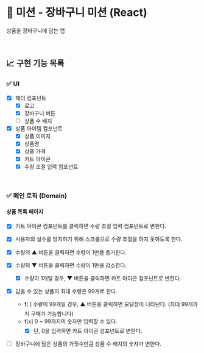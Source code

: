 # 🛒 미션 - 장바구니 미션 (React)

상품을 장바구니에 담는 앱

<br>

## 📈 구현 기능 목록

### ✅ UI

- [x] 헤더 컴포넌트
  - [x] 로고
  - [x] 장바구니 버튼
  - [ ] 상품 수 배지
- [x] 상품 아이템 컴포넌트
  - [x] 상품 이미지
  - [x] 상품명
  - [x] 상품 가격
  - [x] 카트 아이콘
  - [x] 수량 조절 입력 컴포넌트

<br>

### ✅ 메인 로직 (Domain)

#### 상품 목록 페이지

- [x] 카트 아이콘 컴포넌트를 클릭하면 수량 조절 입력 컴포넌트로 변한다.
- [x] 사용자의 실수를 방지하기 위해 스크롤으로 수량 조절을 하지 못하도록 한다.
- [x] 수량의 ▲ 버튼을 클릭하면 수량이 1만큼 증가한다.
- [x] 수량의 ▼ 버튼을 클릭하면 수량이 1만큼 감소한다.
  - [x] 수량이 1개일 경우, ▼ 버튼을 클릭하면 카트 아이콘 컴포넌트로 변한다.
- [x] 담을 수 있는 상품의 최대 수량은 99개로 한다.

  - ❗[ ] 수량이 99개일 경우, ▲ 버튼을 클릭하면 모달창이 나타난다. (최대 99개까지 구매가 가능합니다)
  - ❗[x] 0 ~ 99까지의 숫자만 입력할 수 있다.
    - [x] 단, 0을 입력하면 카트 아이콘 컴포넌트로 변한다.

- [ ] 장바구니에 담은 상품의 가짓수만큼 상품 수 배지의 숫자가 변한다.

